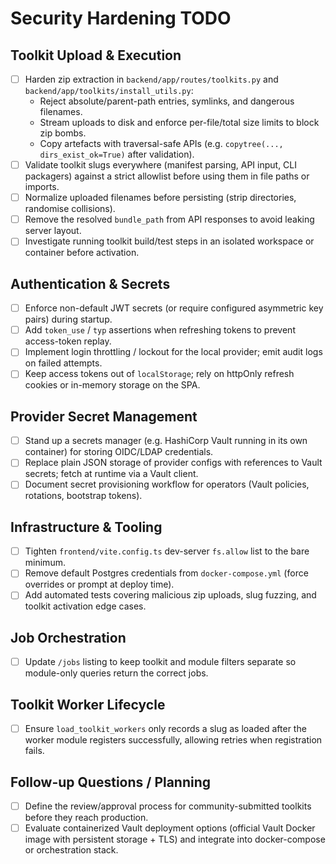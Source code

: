 # Security Hardening TODO

## Toolkit Upload & Execution
- [ ] Harden zip extraction in `backend/app/routes/toolkits.py` and `backend/app/toolkits/install_utils.py`:
  - Reject absolute/parent-path entries, symlinks, and dangerous filenames.
  - Stream uploads to disk and enforce per-file/total size limits to block zip bombs.
  - Copy artefacts with traversal-safe APIs (e.g. `copytree(..., dirs_exist_ok=True)` after validation).
- [ ] Validate toolkit slugs everywhere (manifest parsing, API input, CLI packagers) against a strict allowlist before using them in file paths or imports.
- [ ] Normalize uploaded filenames before persisting (strip directories, randomise collisions).
- [ ] Remove the resolved `bundle_path` from API responses to avoid leaking server layout.
- [ ] Investigate running toolkit build/test steps in an isolated workspace or container before activation.

## Authentication & Secrets
- [ ] Enforce non-default JWT secrets (or require configured asymmetric key pairs) during startup.
- [ ] Add `token_use` / `typ` assertions when refreshing tokens to prevent access-token replay.
- [ ] Implement login throttling / lockout for the local provider; emit audit logs on failed attempts.
- [ ] Keep access tokens out of `localStorage`; rely on httpOnly refresh cookies or in-memory storage on the SPA.

## Provider Secret Management
- [ ] Stand up a secrets manager (e.g. HashiCorp Vault running in its own container) for storing OIDC/LDAP credentials.
- [ ] Replace plain JSON storage of provider configs with references to Vault secrets; fetch at runtime via a Vault client.
- [ ] Document secret provisioning workflow for operators (Vault policies, rotations, bootstrap tokens).

## Infrastructure & Tooling
- [ ] Tighten `frontend/vite.config.ts` dev-server `fs.allow` list to the bare minimum.
- [ ] Remove default Postgres credentials from `docker-compose.yml` (force overrides or prompt at deploy time).
- [ ] Add automated tests covering malicious zip uploads, slug fuzzing, and toolkit activation edge cases.

## Job Orchestration
- [ ] Update `/jobs` listing to keep toolkit and module filters separate so module-only queries return the correct jobs.

## Toolkit Worker Lifecycle
- [ ] Ensure `load_toolkit_workers` only records a slug as loaded after the worker module registers successfully, allowing retries when registration fails.

## Follow-up Questions / Planning
- [ ] Define the review/approval process for community-submitted toolkits before they reach production.
- [ ] Evaluate containerized Vault deployment options (official Vault Docker image with persistent storage + TLS) and integrate into docker-compose or orchestration stack.
